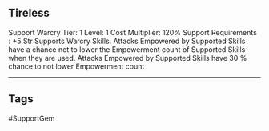 ## Tireless
Support
Warcry
Tier: 1
Level: 1
Cost Multiplier: 120%
Support Requirements : +5 Str
Supports Warcry Skills. Attacks Empowered by Supported Skills have a chance not to lower the Empowerment count of Supported Skills when they are used.
Attacks Empowered by Supported Skills have 30 % chance to not lower Empowerment count

---
## Tags
#SupportGem

